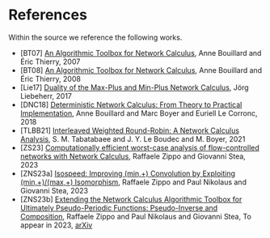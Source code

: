 ﻿---
hide_title: true
sidebar_position: 5
sidebar_label: References
---

# References

Within the source we reference the following works.

 * [BT07] [An Algorithmic Toolbox for Network Calculus](https://inria.hal.science/inria-00123643v2), Anne Bouillard and Éric Thierry, 2007
 * [BT08] [An Algorithmic Toolbox for Network Calculus](https://doi.org/10.1007/s10626-007-0028-x), Anne Bouillard and Éric Thierry, 2008
 * [Lie17] [Duality of the Max-Plus and Min-Plus Network Calculus](http://dx.doi.org/10.1561/1300000059), Jörg Liebeherr, 2017
 * [DNC18] [Deterministic Network Calculus: From Theory to Practical Implementation](http://dx.doi.org/10.1002/9781119440284), Anne Bouillard and Marc Boyer and Euriell Le Corronc, 2018
 * [TLBB21] [Interleaved Weighted Round-Robin: A Network Calculus Analysis](https://doi.org/10.1587/transcom.2021ITI0001), S. M. Tabatabaee and J. Y. Le Boudec and M. Boyer, 2021
 * [ZS23] [Computationally efficient worst-case analysis of flow-controlled networks with Network Calculus](https://doi.org/10.1109/TIT.2023.3244276), Raffaele Zippo and Giovanni Stea, 2023
 * [ZNS23a] [Isospeed: Improving (min,+) Convolution by Exploiting (min,+)/(max,+) Isomorphism](https://doi.org/10.4230/LIPIcs.ECRTS.2023.12), Raffaele Zippo and Paul Nikolaus and Giovanni Stea, 2023
 * [ZNS23b] [Extending the Network Calculus Algorithmic Toolbox for Ultimately Pseudo-Periodic Functions: Pseudo-Inverse and Composition](https://www.springer.com/journal/10626), Raffaele Zippo and Paul Nikolaus and Giovanni Stea, To appear in 2023, [arXiv](https://arxiv.org/abs/2205.12139)

